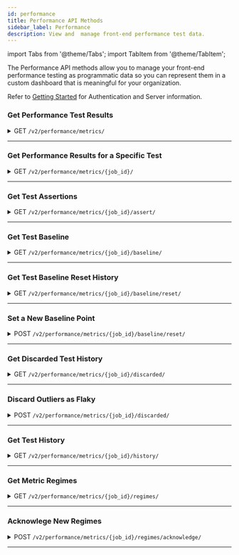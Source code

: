 ```yaml
---
id: performance
title: Performance API Methods
sidebar_label: Performance
description: View and  manage front-end performance test data.
---
```


import Tabs from '@theme/Tabs';
import TabItem from '@theme/TabItem';

The Performance API methods allow you to manage your front-end performance testing as programmatic data so you can represent them in a custom dashboard that is meaningful for your organization.

Refer to [Getting Started](/dev/api) for Authentication and Server information.


### Get Performance Test Results

<details><summary><span className="api get">GET</span> <code>/v2/performance/metrics/</code></summary>
<p/>

Retrieves the results of performance tests run by the requesting account and returns the metric values for those tests.

#### Parameters

<table id="table-api">
  <tbody>
    <tr>
     <td><code>page_url</code></td>
     <td><p><small>| QUERY | OPTIONAL | STRING |</small></p><p>Filter results to return only tests run on a specific URL.</p></td>
    </tr>
  </tbody>
  <tbody>
    <tr>
     <td><code>metric_names</code></td>
     <td><p><small>| QUERY | OPTIONAL | ARRAY of STRINGS |</small></p><p>Provide a list of specific metric values to return. If omitted, the result includes all metrics. See <a href="/performance/one-page#metric-values">Performance Metric Values</a> for a list of supported metrics.</p></td>
    </tr>
  </tbody>
  <tbody>
    <tr>
     <td><code>start_date</code></td>
     <td><p><small>| QUERY | OPTIONAL | DATE_TIME STRING |</small></p><p>Filter results based on tests run on or after this date.</p></td>
    </tr>
  </tbody>
  <tbody>
    <tr>
     <td><code>end_date</code></td>
     <td><p><small>| BODY | OPTIONAL | DATE-TIME STRING |</small></p><p>Filter results based on tests run on or before this date.</p></td>
    </tr>
  </tbody>
</table>

<Tabs
groupId="dc-url"
defaultValue="us"
values={[
{label: 'United States', value: 'us'},
{label: 'Europe', value: 'eu'},
]}>

<TabItem value="us">

```jsx title="Sample Request"
curl --location --request GET 'https://api.us-west-1.saucelabs.com/v2/performance/metrics/?metric_names=speedIndex' | jq
```

</TabItem>
<TabItem value="eu">

```jsx title="Sample Request"
curl --location --request GET 'https://api.eu-central-1.saucelabs.com/v2/performance/metrics/?metric_names=speedIndex' | jq
```

</TabItem>
</Tabs>

#### Responses

<table id="table-api">
<tbody>
  <tr>
    <td><code>200</code></td>
    <td colSpan='2'>Success.</td>
  </tr>
</tbody>
<tbody>
  <tr>
    <td><code>404</code></td>
    <td colSpan='2'>Not found.</td>
  </tr>
</tbody>
</table>

```jsx title="Sample Response"
{
    "items": [
        {
            "job_id": "0308500535c24468a977b250da266b18",
            "job_owner": "jim.smith",
            "job_name_hash": "05833b66a7c1ac61342cdcedca58b07e28298d23",
            "metric_data": {
                "speedIndex": 5645
            },
            "page_url": "https://saucelabs.com/",
            "order_index": 0,
            "job_creation_time": "2021-04-15T01:24:11Z",
            "load_id": "2ad6fbe41070fe02b9cc2fc0271ec65d736acd88",
            "loader_id": "DAC987D7B5A17D680DD6EB966B13AA56",
            "error": null
        },
        {
            "job_id": "b6bee25245724ddca6b852a7ec49f155",
            "job_owner": "jim.smith",
            "job_name_hash": "05833b66a7c1ac61342cdcedca58b07e28298d23",
            "metric_data": {
                "speedIndex": 5668
            },
            "page_url": "https://saucelabs.com/",
            "order_index": 0,
            "job_creation_time": "2021-04-15T01:23:27Z",
            "load_id": "85b9dd1c20dc7347a598566bcbca171cf9f525d3",
            "loader_id": "4F399131AA5741C0345752C066BDA29C",
            "error": null
        }
    ],
    "links": {
        "next": null,
        "previous": null
    }
}
```
</details>

---

### Get Performance Results for a Specific Test

<details><summary><span className="api get">GET</span> <code>/v2/performance/metrics/&#123;job_id&#125;/</code></summary>
<p/>

Retrieves the results of a specific performance test run by the requesting account.

#### Parameters

<table id="table-api">
  <tbody>
    <tr>
     <td><code>job_id</code></td>
     <td><p><small>| PATH | REQUIRED | STRING |</small></p><p>The unique identifier of the requested test results.</p></td>
    </tr>
  </tbody>
  <tbody>
    <tr>
     <td><code>full</code></td>
     <td><p><small>| QUERY | OPTIONAL | BOOLEAN |</small></p><p>Set to <code>false</code> to return only basic job data, excluding metric values. Defaults to <code>true</code>.</p></td>
    </tr>
  </tbody>
</table>

<Tabs
groupId="dc-url"
defaultValue="us"
values={[
{label: 'United States', value: 'us'},
{label: 'Europe', value: 'eu'},
]}>

<TabItem value="us">

```jsx title="Sample Request"
curl --location --request GET 'https://api.us-west-1.saucelabs.com/v2/performance/metrics/f62eaf7d63c9449eb0424cf7678bf6a9/' | jq
```

</TabItem>
<TabItem value="eu">

```jsx title="Sample Request"
curl --location --request GET 'https://api.eu-central-1.saucelabs.com/v2/performance/metrics/f62eaf7d63c9449eb0424cf7678bf6a9/' | jq
```

</TabItem>
</Tabs>

#### Responses

<table id="table-api">
<tbody>
  <tr>
    <td><code>200</code></td>
    <td colSpan='2'>Success.</td>
  </tr>
</tbody>
<tbody>
  <tr>
    <td><code>404</code></td>
    <td colSpan='2'>Not found.</td>
  </tr>
</tbody>
</table>

```jsx title="Sample Response"
{
    "items": [
        {
            "job_id": "f62eaf7d63c9449eb0424cf7678bf6a9",
            "job_owner": "jim.smith",
            "job_name_hash": "05833b66a7c1ac61342cdcedca58b07e28298d23",
            "metric_data": {
                "rtt": 0,
                "load": 15802,
                "score": 0.5,
                "maxRtt": 78,
                "numFonts": 6,
                "numTasks": 443,
                "xhr_size": 930,
                "font_size": 103884,
                "xhr_count": 4,
                "firstPaint": 5098,
                "font_count": 6,
                "image_size": 309548,
                "numScripts": 18,
                "other_size": 2184,
                "speedIndex": 5279,
                "throughput": 1424892.2246980143,
                "image_count": 31,
                "numRequests": 66,
                "other_count": 1,
                "script_size": 1099203,
                "firstCPUIdle": 9657,
                "requestsSize": 2041741,
                "script_count": 18,
                "document_size": 126423,
                "requestsCount": 66,
                "totalTaskTime": 2098,
                "document_count": 2,
                "numStylesheets": 4,
                "stylesheet_size": 399569,
                "timeToFirstByte": 577,
                "totalByteWeight": 1520499,
                "domContentLoaded": 9501,
                "firstInteractive": 9657,
                "lastVisualChange": 6867,
                "maxServerLatency": 769,
                "numTasksOver10ms": 27,
                "numTasksOver25ms": 15,
                "numTasksOver50ms": 9,
                "stylesheet_count": 4,
                "firstVisualChange": 5101,
                "numTasksOver100ms": 4,
                "numTasksOver500ms": 0,
                "totalBlockingTime": 316,
                "serverResponseTime": 577,
                "firstContentfulPaint": 5098,
                "firstMeaningfulPaint": 5098,
                "cumulativeLayoutShift": 0,
                "estimatedInputLatency": 46,
                "largestContentfulPaint": 5098,
                "mainDocumentTransferSize": 18951
            },
            "page_url": "https://saucelabs.com/",
            "order_index": 0,
            "job_creation_time": "2021-04-15T01:23:25Z",
            "load_id": "e96abdb4f49bd6f116f7e004f7d6d20ac69287c8",
            "loader_id": "58977153A6246AEDCF40874D39299AA1",
            "error": null,
            "links": {...}
        }
    ]
}
```
</details>

---

### Get Test Assertions

<details><summary><span className="api get">GET</span> <code>/v2/performance/metrics/&#123;job_id&#125;/assert/</code></summary>
<p/>

Returns information about any outliers values in the test for the specified metrics.

#### Parameters

<table id="table-api">
  <tbody>
    <tr>
     <td><code>job_id</code></td>
     <td><p><small>| PATH | REQUIRED | STRING |</small></p><p>The unique identifier of the relevant test.</p></td>
    </tr>
  </tbody>
  <tbody>
    <tr>
     <td><code>metric_names</code></td>
     <td><p><small>| QUERY | REQUIRED | ARRAY of STRINGS |</small></p><p>Provide a list of specific metric values to return. If omitted, the result includes all metrics. See <a href="/performance/one-page#metric-values">Performance Metric Values</a> for a list of supported metrics.</p></td>
    </tr>
  </tbody>
  <tbody>
    <tr>
     <td><code>order_index</code></td>
     <td><p><small>| QUERY | REQUIRED | INTEGER |</small></p><p>Return results beginning with this record number.</p></td>
    </tr>
  </tbody>
</table>

<Tabs
groupId="dc-url"
defaultValue="us"
values={[
{label: 'United States', value: 'us'},
{label: 'Europe', value: 'eu'},
]}>

<TabItem value="us">

```jsx title="Sample Request"
curl --location --request GET 'https://api.us-west-1.saucelabs.com/v2/performance/metrics/0308500535c24468a977b250da266b18/assert/?metric_names=speedIndex&order_index=1' | jq
```

</TabItem>
<TabItem value="eu">

```jsx title="Sample Request"
curl --location --request GET 'https://api.eu-central-1.saucelabs.com/v2/performance/metrics/0308500535c24468a977b250da266b18/assert/?metric_names=speedIndex&order_index=1' | jq
```

</TabItem>
</Tabs>

#### Responses

<table id="table-api">
<tbody>
  <tr>
    <td><code>200</code></td>
    <td colSpan='2'>Success.</td>
  </tr>
</tbody>
<tbody>
  <tr>
    <td><code>400</code></td>
    <td colSpan='2'>Bad Request.<p/>May contain a specific error message, such as "at least one metric_names parameter is required."</td>
  </tr>
</tbody>
<tbody>
  <tr>
    <td><code>404</code></td>
    <td colSpan='2'>Job not found.</td>
  </tr>
</tbody>
</table>

```jsx title="Sample Response"
{
    "speedIndex": {
        "baseline": 5399.909090909091,
        "lower_boundary": 4867.525754835426,
        "upper_boundary": 5932.292426982756,
        "real_value": 5645,
        "job_id": "0308500535c24468a977b250da266b18",
        "datetime": "2021-04-15T01:24:11Z",
        "order_index": 0,
        "outlier": {
            "status": false,
            "reason": null
        }
    }
}
```
</details>

---

### Get Test Baseline

<details><summary><span className="api get">GET</span> <code>/v2/performance/metrics/&#123;job_id&#125;/baseline/</code></summary>
<p/>

Returns acceptable upper and lower border values for specified metrics as determined by the baseline used for the test.

#### Parameters

<table id="table-api">
  <tbody>
    <tr>
     <td><code>job_id</code></td>
     <td><p><small>| PATH | REQUIRED | STRING |</small></p><p>The unique identifier of the relevant test.</p></td>
    </tr>
  </tbody>
  <tbody>
    <tr>
     <td><code>metric_names</code></td>
     <td><p><small>| QUERY | REQUIRED | ARRAY of STRINGS |</small></p><p>Provide a list of specific metric values to return. If omitted, the result includes all metrics. See <a href="/performance/one-page#metric-values">Performance Metric Values</a> for a list of supported metrics.</p></td>
    </tr>
  </tbody>
  <tbody>
    <tr>
     <td><code>order_index</code></td>
     <td><p><small>| QUERY | REQUIRED | INTEGER |</small></p><p>Return results beginning with this record number.</p></td>
    </tr>
  </tbody>
  <tbody>
    <tr>
     <td><code>regime_start</code></td>
     <td><p><small>| QUERY | OPTIONAL | INTEGER |</small></p><p>Filter results to those occurring on or after this regime.</p></td>
    </tr>
  </tbody>
  <tbody>
    <tr>
     <td><code>regime_end</code></td>
     <td><p><small>| QUERY | OPTIONAL | INTEGER |</small></p><p>Filter results to those occurring on or before this regime.</p></td>
    </tr>
  </tbody>
</table>

<Tabs
groupId="dc-url"
defaultValue="us"
values={[
{label: 'United States', value: 'us'},
{label: 'Europe', value: 'eu'},
]}>

<TabItem value="us">

```jsx title="Sample Request"
curl --location --request GET 'https://api.us-west-1.saucelabs.com/v2/performance/metrics/0308500535c24468a977b250da266b18/baseline/?metric_names=speedIndex&order_index=0' | jq
```

</TabItem>
<TabItem value="eu">

```jsx title="Sample Request"
curl --location --request GET 'https://api.eu-central-1.saucelabs.com/v2/performance/metrics/0308500535c24468a977b250da266b18/baseline/?metric_names=speedIndex&order_index=0' | jq
```

</TabItem>
</Tabs>

#### Responses

<table id="table-api">
<tbody>
  <tr>
    <td><code>200</code></td>
    <td colSpan='2'>Success.</td>
  </tr>
</tbody>
<tbody>
  <tr>
    <td><code>400</code></td>
    <td colSpan='2'>Bad Request.<p/>May contain a specific error message, such as "at least one metric_names parameter is required."</td>
  </tr>
</tbody>
<tbody>
  <tr>
    <td><code>404</code></td>
    <td colSpan='2'>Job not found.</td>
  </tr>
</tbody>
</table>

```jsx title="Sample Response"
{
    "speedIndex": {
        "upper_boundary": 5932.292426982756,
        "lower_boundary": 4867.525754835426,
        "baseline": 5399.909090909091,
        "values": [
            {
                "real_value": 5242,
                "datetime": "2021-04-15T01:23:25Z",
                "job_id": "4a8634a5332b48ca89984d34866cadf6"
            },
            {
                "real_value": 5482,
                "datetime": "2021-04-15T01:23:25Z",
                "job_id": "49584bc7aaa04643ab8718b66ab90d35"
            },
            {
                "real_value": 5645,
                "datetime": "2021-04-15T01:24:11Z",
                "job_id": "0308500535c24468a977b250da266b18"
            }
        ]
    }
}
```
</details>

---

### Get Test Baseline Reset History

<details><summary><span className="api get">GET</span> <code>/v2/performance/metrics/&#123;job_id&#125;/baseline/reset/</code></summary>
<p/>

Indicates whether the baseline has been reset for the specified job (`true`) or not (`false`).

#### Parameters

<table id="table-api">
  <tbody>
    <tr>
     <td><code>job_id</code></td>
     <td><p><small>| PATH | REQUIRED | STRING |</small></p><p>The unique identifier of the relevant test.</p></td>
    </tr>
  </tbody>
</table>

<Tabs
groupId="dc-url"
defaultValue="us"
values={[
{label: 'United States', value: 'us'},
{label: 'Europe', value: 'eu'},
]}>

<TabItem value="us">

```jsx title="Sample Request"
curl --location --request GET 'https://api.us-west-1.saucelabs.com/v2/performance/metrics/0308500535c24468a977b250da266b18/baseline/reset/' | jq
```

</TabItem>
<TabItem value="eu">

```jsx title="Sample Request"
curl --location --request GET 'https://api.eu-central-1.saucelabs.com/v2/performance/metrics/0308500535c24468a977b250da266b18/baseline/reset' | jq
```

</TabItem>
</Tabs>

#### Responses

<table id="table-api">
<tbody>
  <tr>
    <td><code>200</code></td>
    <td colSpan='2'>Success.</td>
  </tr>
</tbody>
<tbody>
  <tr>
    <td><code>404</code></td>
    <td colSpan='2'>Not found.</td>
  </tr>
</tbody>
</table>

```jsx title="Sample Response"
{
    "result": false
}
```
</details>

---

### Set a New Baseline Point

<details><summary><span className="api post">POST</span> <code>/v2/performance/metrics/&#123;job_id&#125;/baseline/reset/</code></summary>
<p/>

Resets the point from which the baseline for the specified job is calculated. Any tests prior to the reset point are ignored.

#### Parameters

<table id="table-api">
  <tbody>
    <tr>
     <td><code>job_id</code></td>
     <td><p><small>| PATH | REQUIRED | STRING |</small></p><p>The unique identifier of the relevant test.</p></td>
    </tr>
  </tbody>
</table>

<Tabs
groupId="dc-url"
defaultValue="us"
values={[
{label: 'United States', value: 'us'},
{label: 'Europe', value: 'eu'},
]}>

<TabItem value="us">

```jsx title="Sample Request"
curl --location --request POST 'https://api.us-west-1.saucelabs.com/v2/performance/metrics/0308500535c24468a977b250da266b18/baseline/reset/' | jq
```

</TabItem>
<TabItem value="eu">

```jsx title="Sample Request"
curl --location --request POST 'https://api.eu-central-1.saucelabs.com/v2/performance/metrics/0308500535c24468a977b250da266b18/baseline/reset' | jq
```

</TabItem>
</Tabs>

#### Responses

<table id="table-api">
<tbody>
  <tr>
    <td><code>201</code></td>
    <td colSpan='2'>Success.</td>
  </tr>
</tbody>
<tbody>
  <tr>
    <td><code>404</code></td>
    <td colSpan='2'>Not found.</td>
  </tr>
</tbody>
</table>

:::note
A successful response returns no payload.
:::

</details>

---

### Get Discarded Test History

<details><summary><span className="api get">GET</span> <code>/v2/performance/metrics/&#123;job_id&#125;/discarded/</code></summary>
<p/>

Returns a list of tests that have been discarded from the baseline calculation as outliers.

#### Parameters

<table id="table-api">
  <tbody>
    <tr>
     <td><code>job_id</code></td>
     <td><p><small>| PATH | REQUIRED | STRING |</small></p><p>The unique identifier of the relevant test.</p></td>
    </tr>
  </tbody>
  <tbody>
    <tr>
     <td><code>order_index</code></td>
     <td><p><small>| QUERY | REQUIRED | INTEGER |</small></p><p>Return results beginning with this record number.</p></td>
    </tr>
  </tbody>
</table>

<Tabs
groupId="dc-url"
defaultValue="us"
values={[
{label: 'United States', value: 'us'},
{label: 'Europe', value: 'eu'},
]}>

<TabItem value="us">

```jsx title="Sample Request"
curl --location --request GET 'https://api.us-west-1.saucelabs.com/v2/performance/metrics/0308500535c24468a977b250da266b18/discarded/?order_index=0' | jq
```

</TabItem>
<TabItem value="eu">

```jsx title="Sample Request"
curl --location --request GET 'https://api.eu-central-1.saucelabs.com/v2/performance/metrics/0308500535c24468a977b250da266b18/discarded/?order_index=0' | jq
```

</TabItem>
</Tabs>

#### Responses

<table id="table-api">
<tbody>
  <tr>
    <td><code>200</code></td>
    <td colSpan='2'>Success.</td>
  </tr>
</tbody>
<tbody>
  <tr>
    <td><code>400</code></td>
    <td colSpan='2'>Bad Request.<p/>May contain a specific error message, such as "order_index is a required parameter."</td>
  </tr>
</tbody>
<tbody>
  <tr>
    <td><code>404</code></td>
    <td colSpan='2'>Job not found.</td>
  </tr>
</tbody>
</table>

```jsx title="Sample Response"
{
  "job_ids": []
}
```
</details>

---

### Discard Outliers as Flaky

<details><summary><span className="api post">POST</span> <code>/v2/performance/metrics/&#123;job_id&#125;/discarded/</code></summary>
<p/>

Discards outlier results for a job to exclude them from future baseline calculations.

#### Parameters

<table id="table-api">
  <tbody>
    <tr>
     <td><code>job_id</code></td>
     <td><p><small>| PATH | REQUIRED | STRING |</small></p><p>Identifies the test for which outliers will be discarded.</p></td>
    </tr>
  </tbody>
  <tbody>
    <tr>
     <td><code>order_index</code></td>
     <td><p><small>| QUERY | REQUIRED | INTEGER |</small></p><p>Discard outlier tests beginning with this record number.</p></td>
    </tr>
  </tbody>
</table>

<Tabs
groupId="dc-url"
defaultValue="us"
values={[
{label: 'United States', value: 'us'},
{label: 'Europe', value: 'eu'},
]}>

<TabItem value="us">

```jsx title="Sample Request"
curl --location --request POST 'https://api.us-west-1.saucelabs.com/v2/performance/metrics/0308500535c24468a977b250da266b18/discarded/?order_index=0' | jq
```

</TabItem>
<TabItem value="eu">

```jsx title="Sample Request"
curl --location --request POST 'https://api.eu-central-1.saucelabs.com/v2/performance/metrics/0308500535c24468a977b250da266b18/discarded/?order_index=0' | jq
```

</TabItem>
</Tabs>

#### Responses

<table id="table-api">
<tbody>
  <tr>
    <td><code>201</code></td>
    <td colSpan='2'>Success.</td>
  </tr>
</tbody>
<tbody>
  <tr>
    <td><code>400</code></td>
    <td colSpan='2'>Bad Request.<p/>May contain a specific error message, such as "order_index is a required parameter."</td>
  </tr>
</tbody>
<tbody>
  <tr>
    <td><code>404</code></td>
    <td colSpan='2'>Job not found.</td>
  </tr>
</tbody>
</table>

:::note
A successful response returns no payload.
:::

</details>

---

### Get Test History

<details><summary><span className="api get">GET</span> <code>/v2/performance/metrics/&#123;job_id&#125;/history/</code></summary>
<p/>

Returns the test history of the specified job.

#### Parameters

<table id="table-api">
  <tbody>
    <tr>
     <td><code>job_id</code></td>
     <td><p><small>| PATH | REQUIRED | STRING |</small></p><p>Identifies the test for which outliers will be discarded.</p></td>
    </tr>
  </tbody>
  <tbody>
    <tr>
     <td><code>order_index</code></td>
     <td><p><small>| QUERY | REQUIRED | INTEGER |</small></p><p>Discard outlier tests beginning with this record number.</p></td>
    </tr>
  </tbody>
  <tbody>
    <tr>
     <td><code>limit</code></td>
     <td><p><small>| QUERY | OPTIONAL | INTEGER |</small></p><p>The maximum number of results to return.</p></td>
    </tr>
  </tbody>
</table>

<Tabs
groupId="dc-url"
defaultValue="us"
values={[
{label: 'United States', value: 'us'},
{label: 'Europe', value: 'eu'},
]}>

<TabItem value="us">

```jsx title="Sample Request"
curl --location --request POST 'https://api.us-west-1.saucelabs.com/v2/performance/metrics/0308500535c24468a977b250da266b18/history/?order_index=0' | jq
```

</TabItem>
<TabItem value="eu">

```jsx title="Sample Request"
curl --location --request POST 'https://api.eu-central-1.saucelabs.com/v2/performance/metrics/0308500535c24468a977b250da266b18/discarded/?order_index=0' | jq
```

</TabItem>
</Tabs>

#### Responses

<table id="table-api">
<tbody>
  <tr>
    <td><code>200</code></td>
    <td colSpan='2'>Success.</td>
  </tr>
</tbody>
<tbody>
  <tr>
    <td><code>400</code></td>
    <td colSpan='2'>Bad Request.<p/>May contain a specific error message, such as "order_index is a required parameter."</td>
  </tr>
</tbody>
<tbody>
  <tr>
    <td><code>404</code></td>
    <td colSpan='2'>Job not found.</td>
  </tr>
</tbody>
</table>

```jsx title="Sample Response"
{
    "items": [
        {
            "job_id": "b6bee25245724ddca6b852a7ec49f155",
            "job_owner": "jim.smith",
            "job_name_hash": "05833b66a7c1ac61342cdcedca58b07e28298d23",
            "metric_data": {
                "rtt": 1,
                "load": 13662,
                "score": 0.5,
                "maxRtt": 75,
                "numFonts": 6,
                "numTasks": 391,
                "xhr_size": 932,
                "font_size": 103884,
                "xhr_count": 4,
                "firstPaint": 5455,
                "font_count": 6,
                "image_size": 309548,
                "numScripts": 18,
                "other_size": 2184,
                "speedIndex": 5668,
                "throughput": 1443800.0594353613,
                "image_count": 31,
                "numRequests": 66,
                "other_count": 1,
                "script_size": 1099203,
                "firstCPUIdle": 9565,
                "requestsSize": 2041743,
                "script_count": 18,
                "document_size": 126423,
                "requestsCount": 66,
                "totalTaskTime": 2038,
                "document_count": 2,
                "numStylesheets": 4,
                "stylesheet_size": 399569,
                "timeToFirstByte": 586,
                "totalByteWeight": 1519988,
                "domContentLoaded": 9550,
                "firstInteractive": 9565,
                "lastVisualChange": 7375,
                "maxServerLatency": 818,
                "numTasksOver10ms": 31,
                "numTasksOver25ms": 14,
                "numTasksOver50ms": 4,
                "stylesheet_count": 4,
                "firstVisualChange": 5453,
                "numTasksOver100ms": 4,
                "numTasksOver500ms": 0,
                "totalBlockingTime": 220,
                "serverResponseTime": 586,
                "firstContentfulPaint": 5455,
                "firstMeaningfulPaint": 5455,
                "cumulativeLayoutShift": 0,
                "estimatedInputLatency": 29,
                "largestContentfulPaint": 5455,
                "mainDocumentTransferSize": 18950
            },
            "page_url": "https://saucelabs.com/",
            "order_index": 0,
            "job_creation_time": "2021-04-15T01:23:27Z",
            "load_id": "85b9dd1c20dc7347a598566bcbca171cf9f525d3",
            "loader_id": "4F399131AA5741C0345752C066BDA29C",
            "error": null
        },
        {
            "job_id": "a2ae2d14dc064bcbb8fda830205054e5",
            "job_owner": "jim.smith",
            "job_name_hash": "05833b66a7c1ac61342cdcedca58b07e28298d23",
            "metric_data": {...},
            "page_url": "https://saucelabs.com/",
            "order_index": 0,
            "job_creation_time": "2021-04-15T01:23:25Z",
            "load_id": "f2dc8ce42ae21239663a026fae86bec19d20023f",
            "loader_id": "E5B13DE6FE878E6E4D3A617B76A68CE0",
            "error": null
        }
    ]
}
```

</details>

---

### Get Metric Regimes

<details><summary><span className="api get">GET</span> <code>/v2/performance/metrics/&#123;job_id&#125;/regimes/</code></summary>
<p/>

Returns the starting and ending job counts in the current regime (a set of consecutive tests where the results are unchanged) for each specified metric.

#### Parameters

<table id="table-api">
  <tbody>
    <tr>
     <td><code>job_id</code></td>
     <td><p><small>| PATH | REQUIRED | STRING |</small></p><p>The unique identifier of the relevant test.</p></td>
    </tr>
  </tbody>
  <tbody>
    <tr>
     <td><code>metric_names</code></td>
     <td><p><small>| QUERY | REQUIRED | ARRAY of STRINGS |</small></p><p>A list of specific metrics values for which you want regime info. See <a href="/performance/one-page#metric-values">Performance Metric Values</a> for a list of supported metrics.</p></td>
    </tr>
  </tbody>
  <tbody>
    <tr>
     <td><code>order_index</code></td>
     <td><p><small>| QUERY | REQUIRED | INTEGER |</small></p><p>Limit results to those beginning with this record number.</p></td>
    </tr>
  </tbody>
  <tbody>
    <tr>
     <td><code>include_baseline</code></td>
     <td><p><small>| QUERY | OPTIONAL | BOOLEAN |</small></p><p>Specifies whether the regime should include baseline values. Default value is <code>false</code>.</p></td>
    </tr>
  </tbody>
</table>

<Tabs
groupId="dc-url"
defaultValue="us"
values={[
{label: 'United States', value: 'us'},
{label: 'Europe', value: 'eu'},
]}>

<TabItem value="us">

```jsx title="Sample Request"
curl --location --request GET 'https://api.us-west-1.saucelabs.com/v2/performance/metrics/b6bee25245724ddca6b852a7ec49f155/regimes/?order_index=0&metric_names=speedIndex,domContentLoaded,lastVisualChange' | jq
```

</TabItem>
<TabItem value="eu">

```jsx title="Sample Request"
curl --location --request GET 'https://api.eu-central-1.saucelabs.com/v2/performance/metrics/b6bee25245724ddca6b852a7ec49f155/regimes/?order_index=0&metric_names=speedIndex,domContentLoaded,lastVisualChange' | jq
```

</TabItem>
</Tabs>

#### Responses

<table id="table-api">
<tbody>
  <tr>
    <td><code>200</code></td>
    <td colSpan='2'>Success.</td>
  </tr>
</tbody>
<tbody>
  <tr>
    <td><code>400</code></td>
    <td colSpan='2'>Bad Request.<p/>May contain a specific error message, such as "at least one metric_names parameter is required."</td>
  </tr>
</tbody>
<tbody>
  <tr>
    <td><code>404</code></td>
    <td colSpan='2'>Job not found.</td>
  </tr>
</tbody>
</table>

```jsx title="Sample Response"
{
    "speedIndex": [
        {
            "regime_start": 0,
            "regime_end": 0,
            "baseline_url": "/v2/performance/metrics/b6bee25245724ddca6b852a7ec49f155/baseline/?metric_names=speedIndex&order_index=0",
            "active": true
        }
    ],
    "domContentLoaded": [
        {
            "regime_start": 0,
            "regime_end": 0,
            "baseline_url": "/v2/performance/metrics/b6bee25245724ddca6b852a7ec49f155/baseline/?metric_names=domContentLoaded&order_index=0",
            "active": true
        }
    ],
    "lastVisualChange": [
        {
            "regime_start": 0,
            "regime_end": 0,
            "baseline_url": "/v2/performance/metrics/b6bee25245724ddca6b852a7ec49f155/baseline/?metric_names=lastVisualChange&order_index=0",
            "active": true
        }
    ]
}
```
</details>

---

### Acknowlege New Regimes

<details><summary><span className="api post">POST</span> <code>/v2/performance/metrics/&#123;job_id&#125;/regimes/acknowledge/</code></summary>
<p/>

Confirm values in a new regime (point at which a consecutive number of jobs with an unchanged result posts a different result) are acceptable.

#### Parameters

<table id="table-api">
  <tbody>
    <tr>
     <td><code>job_id</code></td>
     <td><p><small>| PATH | REQUIRED | STRING |</small></p><p>The unique identifier of the relevant test.</p></td>
    </tr>
  </tbody>
  <tbody>
    <tr>
     <td><code>order_index</code></td>
     <td><p><small>| QUERY | REQUIRED | INTEGER |</small></p><p>Limit results to those beginning with this record number.</p></td>
    </tr>
  </tbody>
</table>

<Tabs
groupId="dc-url"
defaultValue="us"
values={[
{label: 'United States', value: 'us'},
{label: 'Europe', value: 'eu'},
]}>

<TabItem value="us">

```jsx title="Sample Request"
curl --location --request POST 'https://api.us-west-1.saucelabs.com/v2/performance/metrics/b6bee25245724ddca6b852a7ec49f155/regimes/acknowledge/?order_index=0' | jq
```

</TabItem>
<TabItem value="eu">

```jsx title="Sample Request"
curl --location --request POST 'https://api.eu-central-1.saucelabs.com/v2/performance/metrics/b6bee25245724ddca6b852a7ec49f155/regimes/acknowledge/?order_index=0' | jq
```

</TabItem>
</Tabs>

#### Responses

<table id="table-api">
<tbody>
  <tr>
    <td><code>201</code></td>
    <td colSpan='2'>Success.</td>
  </tr>
</tbody>
<tbody>
  <tr>
    <td><code>400</code></td>
    <td colSpan='2'>Bad Request.<p/>May contain a specific error message, such as "at least one metric_names parameter is required."</td>
  </tr>
</tbody>
<tbody>
  <tr>
    <td><code>404</code></td>
    <td colSpan='2'>Job not found.</td>
  </tr>
</tbody>
</table>

:::note
A successful response returns no payload.
:::

</details>

---
